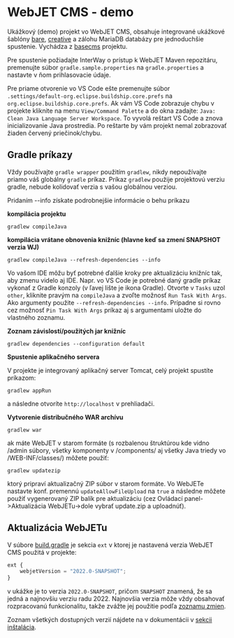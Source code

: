 # WebJET CMS - demo

Ukážkový (demo) projekt vo WebJET CMS, obsahuje integrované ukážkové šablóny [bare](https://github.com/webjetcms/templates-bare), [creative](https://github.com/webjetcms/templates-creative) a zálohu MariaDB databázy pre jednoduchšie spustenie. Vychádza z [basecms](https://github.com/webjetcms/basecms) projektu.

Pre spustenie požiadajte InterWay o prístup k WebJET Maven repozitáru, premenujte súbor ```gradle.sample.properties``` na ```gradle.properties``` a nastavte v ňom prihlasovacie údaje.

Pre priame otvorenie vo VS Code ešte premenujte súbor ```.settings/default-org.eclipse.buildship.core.prefs``` na ```org.eclipse.buildship.core.prefs```. Ak vám VS Code zobrazuje chybu v projekte kliknite na menu ```View/Command Palette``` a do okna zadajte: ```Java: Clean Java Language Server Workspace```. To vyvolá reštart VS Code a znova inicializovanie Java prostredia. Po reštarte by vám projekt nemal zobrazovať žiaden červený priečinok/chybu.

## Gradle príkazy

Vždy používajte ```gradle wrapper``` použitím ```gradlew```, nikdy nepoužívajte priamo váš globálny ```gradle``` príkaz. Príkaz ```gradlew``` použije projektovú verziu gradle, nebude kolidovať verzia s vašou globálnou verziou.

Pridaním --info získate podrobnejšie informácie o behu príkazu

**kompilácia projektu**
```
gradlew compileJava
```

**kompilácia vrátane obnovenia knižníc (hlavne keď sa zmení SNAPSHOT verzia WJ)**

```
gradlew compileJava --refresh-dependencies --info
```

Vo vašom IDE môžu byť potrebné ďalšie kroky pre aktualizáciu knižníc tak, aby zmenu videlo aj IDE. Napr. vo VS Code je potrebné daný gradle príkaz vykonať z Gradle konzoly (v ľavej lište je ikona Gradle). Otvorte v ```Tasks``` uzol ```other```, kliknite pravým na ```compileJava``` a zvoľte možnosť ```Run Task With Args```. Ako argumenty použite ```--refresh-dependencies --info```. Prípadne si rovno cez možnosť ```Pin Task With Args``` príkaz aj s argumentami uložte do vlastného zoznamu.

**Zoznam závislostí/použitých jar knižníc**
```
gradlew dependencies --configuration default
```

**Spustenie aplikačného servera**

V projekte je integrovaný aplikačný server Tomcat, celý projekt spustíte príkazom:

```
gradlew appRun
```

a následne otvoríte ```http://localhost``` v prehliadači.

**Vytvorenie distribučného WAR archívu**
```
gradlew war
```

ak máte WebJET v starom formáte (s rozbalenou štruktúrou kde vidno /admin súbory, všetky komponenty v /components/ aj všetky Java triedy vo /WEB-INF/classes/) môžete použiť:

```
gradlew updatezip
```

ktorý pripraví aktualizačný ZIP súbor v starom formáte. Vo WebJETe nastavte konf. premennú ```updateAllowFileUpload``` na ```true``` a následne môžete použiť vygenerovaný ZIP
balík pre aktualizáciu (cez Ovládací panel->Aktualizácia WebJETu->dole vybrať update.zip a uploadnúť).

## Aktualizácia WebJETu

V súbore [build.gradle](build.gradle) je sekcia ```ext``` v ktorej je nastavená verzia WebJET CMS použitá v projekte:

```javascript
ext {
    webjetVersion = "2022.0-SNAPSHOT";
}
```

v ukážke je to verzia ```2022.0-SNAPSHOT```, pričom ```SNAPSHOT``` znamená, že sa jedná a najnovšiu verziu radu 2022. Najnovšia verzia môže vždy obsahovať rozpracovanú funkcionalitu, takže zvážte jej použitie podľa [zoznamu zmien](http://docs.webjetcms.sk/v2022/#/CHANGELOG).

Zoznam všetkých dostupných verzií nájdete na v dokumentácii v [sekcii inštalácia](http://docs.webjetcms.sk/v2022/#/install/README).
